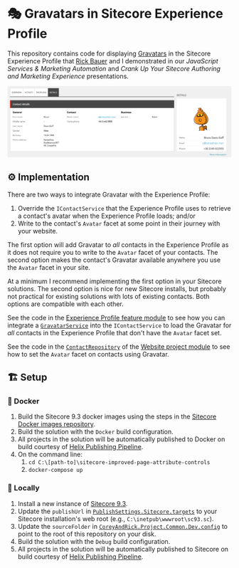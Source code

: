 # 🎭 Gravatars in Sitecore Experience Profile

This repository contains code for displaying [Gravatars][1] in the Sitecore
Experience Profile that [Rick Bauer][2] and I demonstrated in our _JavaScript
Services & Marketing Automation_ and _Crank Up Your Sitecore Authoring and
Marketing Experience_ presentations.

![Contact in Experience Profile with robohash default image](docs/robohash.png)

## ⚙️ Implementation

There are two ways to integrate Gravatar with the Experience Profile:

1. Override the `IContactService` that the Experience Profile uses to retrieve
   a contact's avatar when the Experience Profile loads; and/or
2. Write to the contact's `Avatar` facet at some point in their journey with
   your website.

The first option will add Gravatar to _all_ contacts in the Experience Profile
as it does not require you to write to the `Avatar` facet of your contacts. The
second option makes the contact's Gravatar available anywhere you use the
`Avatar` facet in your site.

At a minimum I recommend implementing the first option in your Sitecore
solutions. The second option is nice for new Sitecore installs, but probably not
practical for existing solutions with lots of existing contacts. Both options
are compatible with each other.

See the code in the [Experience Profile feature module][3] to see how you can
integrate a [`GravatarService`][4] into the `IContactService` to load the
Gravatar for _all_ contacts in the Experience Profile that don't have the
`Avatar` facet set.

See the code in the [`ContactRepository`][5] of the [Website project module][6]
to see how to set the `Avatar` facet on contacts using Gravatar.

## 🏗️ Setup

### 🐳 Docker

1. Build the Sitecore 9.3 docker images using the steps in the
   [Sitecore Docker images repository][7].
2. Build the solution with the `Docker` build configuration.
3. All projects in the solution will be automatically published to Docker on
   build courtesy of [Helix Publishing Pipeline][8].
4. On the command line:
   1. `cd C:\[path-to]\sitecore-improved-page-attribute-controls`
   2. `docker-compose up`

### 💽 Locally

1. Install a new instance of [Sitecore 9.3][9].
2. Update the `publishUrl` in [`PublishSettings.Sitecore.targets`][10] to your
   Sitecore installation's web root (e.g., `C:\inetpub\wwwroot\sc93.sc`).
3. Update the `sourceFolder` in [`CoreyAndRick.Project.Common.Dev.config`][11] to
   point to the root of this repository on your disk.
4. Build the solution with the `Debug` build configuration.
5. All projects in the solution will be automatically published to Sitecore on
   build courtesy of [Helix Publishing Pipeline][8].

[1]: https://www.gravatar.com/
[2]: https://twitter.com/Sitecordial
[3]: src/Feature/ExperienceProfile/sitecore
[4]: src/Feature/ExperienceProfile/sitecore/Services/GravatarService.cs
[5]: src/Project/Website/sitecore/Repositories/ContactRepository.cs
[6]: src/Project/Website/sitecore
[7]: https://github.com/sitecore/docker-images
[8]: https://github.com/richardszalay/helix-publishing-pipeline
[9]: https://dev.sitecore.net/Downloads/Sitecore_Experience_Platform/93/Sitecore_Experience_Platform_93_Initial_Release.aspx
[10]: PublishSettings.Sitecore.targets
[11]: src/Project/Common/sitecore/App_Config/Environment/CoreyAndRick.Project.Common.Dev.config
